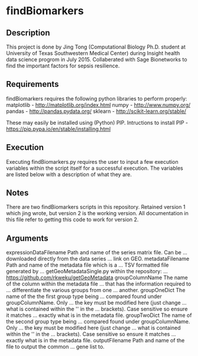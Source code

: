 # findBiomarkers

Description
--------------
This project is done by Jing Tong (Computational Biology Ph.D. student at
University of Texas Southwestern Medical Center) during Insight health data
science progrom in July 2015. Collaberated with Sage Bionetworks to find the
important factors for sepsis resilience.


Requirements
--------------
findBiomarkers requires the following python libraries to perform properly:
matplotlib - http://matplotlib.org/index.html
numpy - http://www.numpy.org/
pandas - http://pandas.pydata.org/
sklearn - http://scikit-learn.org/stable/

These may easily be installed using (Python) PIP. Intructions to install PIP -
https://pip.pypa.io/en/stable/installing.html

Execution
--------------
Executing findBiomarkers.py requires the user to input a few execution
variables within the script itself for a successful execution. The variables
are listed below with a description of what they are.

Notes
--------------
There are two findBiomarkers scripts in this repository. Retained version 1
which jing wrote, but version 2 is the working version. All documentation
in this file refer to getting this code to work for version 2.

Arguments
--------------
expressionDataFilename		Path and name of the series matrix file. Can be
...				downloaded directly from the data series
...				link on GEO.
metadataFilename		Path and name of the metadata file which is a
...				TSV formatted file generated by 
...				getGeoMetadataSingle.py within the repository:
...				https://github.com/rkweku/getGeoMetadata
groupColumnName			The name of the column within the metadata file
...				that has the information required to
...				differentiate the various groups from one
...				another.
groupOneDict			The name of the the first group type being
...				compared found under groupColumnName. Only 
...				the key must be modified here (just change
...				what is contained within the '' in the
...				brackets). Case sensitive so ensure it matches
...				exactly what is in the metadata file.
groupTwoDict			The name of the second group type being
...				compared found under groupColumnName. Only
...				the key must be modified here (just change
...				what is contained within the '' in the
...				brackets). Case sensitive so ensure it matches
...				exactly what is in the metadata file.
outputFilename			Path and name of the file to output the common
...				gene list to.
